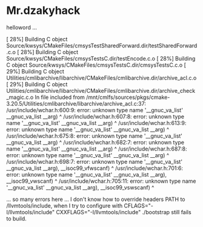 # Mr.dzakyhack
helloword
...

[ 28%] Building C object Source/kwsys/CMakeFiles/cmsysTestSharedForward.dir/testSharedForward.c.o
[ 28%] Building C object Source/kwsys/CMakeFiles/cmsysTestsC.dir/testEncode.c.o
[ 28%] Building C object Source/kwsys/CMakeFiles/cmsysTestsC.dir/cmsysTestsC.c.o
[ 29%] Building C object Utilities/cmlibarchive/libarchive/CMakeFiles/cmlibarchive.dir/archive_acl.c.o
[ 29%] Building C object Utilities/cmlibarchive/libarchive/CMakeFiles/cmlibarchive.dir/archive_check_magic.c.o
In file included from /mnt/cmlfs/sources/pkgs/cmake-3.20.5/Utilities/cmlibarchive/libarchive/archive_acl.c:37:
/usr/include/wchar.h:600:9: error: unknown type name '__gnuc_va_list'
                      __gnuc_va_list __arg)
                      ^
/usr/include/wchar.h:607:8: error: unknown type name '__gnuc_va_list'
                     __gnuc_va_list __arg)
                     ^
/usr/include/wchar.h:613:9: error: unknown type name '__gnuc_va_list'
                      __gnuc_va_list __arg)
                      ^
/usr/include/wchar.h:675:8: error: unknown type name '__gnuc_va_list'
                     __gnuc_va_list __arg)
                     ^
/usr/include/wchar.h:682:7: error: unknown type name '__gnuc_va_list'
                    __gnuc_va_list __arg)
                    ^
/usr/include/wchar.h:687:8: error: unknown type name '__gnuc_va_list'
                     __gnuc_va_list __arg)
                     ^
/usr/include/wchar.h:698:7: error: unknown type name '__gnuc_va_list'
                                  __gnuc_va_list __arg), __isoc99_vfwscanf)
                                  ^
/usr/include/wchar.h:701:6: error: unknown type name '__gnuc_va_list'
                                 __gnuc_va_list __arg), __isoc99_vwscanf)
                                 ^
/usr/include/wchar.h:705:11: error: unknown type name '__gnuc_va_list'
                                      __gnuc_va_list __arg), __isoc99_vswscanf)
                                      ^

... so many errors here ...
I don't know how to override headers PATH to /llvmtools/include, when I try to configure with CFLAGS="-I/llvmtools/include" CXXFLAGS="-I/llvmtools/include" ./bootstrap still fails to build.
